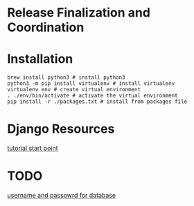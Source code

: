 # Release Finalization and Coordination

# Installation

```
brew install python3 # install python3
python3 -m pip install virtualenv # install virtualenv
virtualenv env # create virtual environment
. ./env/bin/activate # activate the virtual environment
pip install -r ./packages.txt # install from packages file
```

# Django Resources

[tutorial start point](https://docs.djangoproject.com/en/3.0/intro/tutorial01/)

# TODO

[username and passowrd for database](https://docs.djangoproject.com/en/3.0/intro/tutorial02/)
